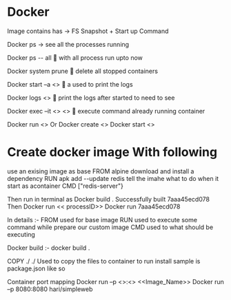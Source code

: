 # Docker


Image contains has -> FS Snapshot + Start up Command 

Docker ps -> see all the processes running 

Docker ps -- all  with all process run upto now 

Docker system prune  delete all stopped containers 

Docker start –a <<container id >>  a used to print the logs 

Docker logs <<contanersid>>  print the logs after started to need to see 

Docker exec –it <<contenerid>> <<command >>  execute command already running container 

Docker run <<imageName>> 
Or 
Docker create <<immagename>>
Docker start <<containeridwhich is coming from above >>

# Create docker image  With following 
 use an exising image as base 
FROM alpine
 download and install a dependency 
RUN apk add --update redis
tell the imahe what to do when it start as acontainer
CMD ["redis-server"}

Then run in terminal as 
Docker build .
Successfully built 7aaa45ecd078 
Then 
Docker run << processID>>
Docker run 7aaa45ecd078

In details :- 
FROM used for base image 
RUN used to execute some command while prepare our custom image
CMD used to what should be executing 
 
Docker build :-  docker build . 

COPY ./ ./ 
Used to copy the files to container to run install sample is package.json like so 

Container port mapping 
Docker run –p <<local network port>>:<<Docker port>> <<Image_Name>>
Docker run –p 8080:8080 hari/simpleweb

